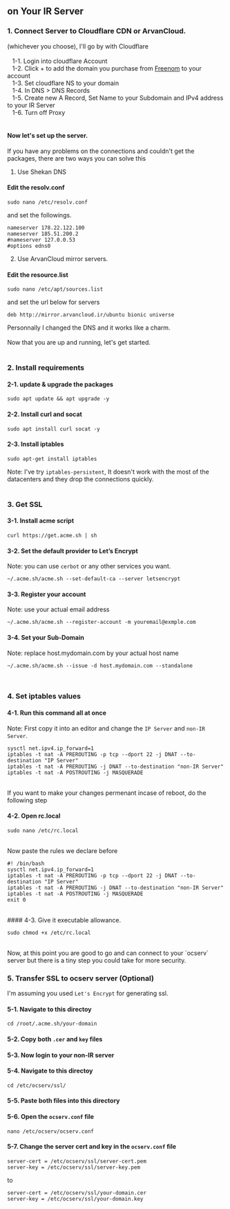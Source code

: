 ## on Your IR Server</br>

### 1. Connect Server to Cloudflare CDN or ArvanCloud.</br>
 (whichever you choose), I'll go by with Cloudflare</br></br>
&nbsp;&nbsp; 1-1. Login into cloudflare Account</br>
&nbsp;&nbsp; 1-2. Click + to add the domain you purchase from [Freenom](https://www.freenom.com/en/index.html?lang=en) to your account</br>
&nbsp;&nbsp; 1-3. Set cloudflare NS to your domain</br>
&nbsp;&nbsp; 1-4. In DNS > DNS Records</br>
&nbsp;&nbsp; 1-5. Create new A Record, Set Name to your Subdomain and IPv4 address to your IR Server</br>
&nbsp;&nbsp; 1-6. Turn off Proxy </br></br>

#### Now let's set up the server. </br>
If you have any problems on the connections and couldn't get the packages, there are two ways you can solve this</br>
1. Use Shekan DNS  </br>
#### Edit the resolv.conf  </br>
```shell script
sudo nano /etc/resolv.conf
``` 
and set the followings.
```shell script
nameserver 178.22.122.100
nameserver 185.51.200.2
#nameserver 127.0.0.53
#options edns0
``` 
2. Use ArvanCloud mirror servers.  </br>
#### Edit the resource.list  </br>
```shell script
sudo nano /etc/apt/sources.list
``` 
and set the url below for servers
```shell script
deb http://mirror.arvancloud.ir/ubuntu bionic universe
``` 
Personnally I changed the DNS and it works like a charm.</br></br>
Now that you are up and running, let's get started.</br></br>
### 2. Install requirements </br>
#### 2-1. update & upgrade the packages </br>
```shell script
sudo apt update && apt upgrade -y
``` 
#### 2-2. Install curl and socat </br>
```shell script
sudo apt install curl socat -y
``` 
#### 2-3. Install iptables </br>
```shell script
sudo apt-get install iptables
``` 
Note: I've try `iptables-persistent`, It doesn't work with the most of the datacenters and they drop the connections quickly.</br>
</br>
### 3. Get SSL </br>
#### 3-1. Install acme script </br>
```shell script
curl https://get.acme.sh | sh
``` 
#### 3-2. Set the default provider to Let’s Encrypt </br>
Note: you can use `cerbot` or any other services you want.
```shell script
~/.acme.sh/acme.sh --set-default-ca --server letsencrypt
``` 
#### 3-3. Register your account </br>
Note: use your actual email address
```shell script
~/.acme.sh/acme.sh --register-account -m youremail@exmple.com
``` 
#### 3-4. Set your Sub-Domain </br>
Note: replace host.mydomain.com by your actual host name
```shell script
~/.acme.sh/acme.sh --issue -d host.mydomain.com --standalone
``` 
</br>

### 4. Set iptables values </br>

#### 4-1. Run this command all at once </br>
Note: First copy it into an editor and change the `IP Server` and `non-IR Server`.</br>

```shell script
sysctl net.ipv4.ip_forward=1
iptables -t nat -A PREROUTING -p tcp --dport 22 -j DNAT --to-destination "IP Server"
iptables -t nat -A PREROUTING -j DNAT --to-destination "non-IR Server"
iptables -t nat -A POSTROUTING -j MASQUERADE
```

</br>
If you want to make your changes permenant incase of reboot, do the following step</br>

#### 4-2. Open rc.local </br>

```shell script
sudo nano /etc/rc.local
```

</br>
Now paste the rules we declare before
</br>

```shell script
#! /bin/bash
sysctl net.ipv4.ip_forward=1
iptables -t nat -A PREROUTING -p tcp --dport 22 -j DNAT --to-destination "IP Server"
iptables -t nat -A PREROUTING -j DNAT --to-destination "non-IR Server"
iptables -t nat -A POSTROUTING -j MASQUERADE
exit 0
```

</br>
#### 4-3. Give it executable allowance. </br>

```shell script
sudo chmod +x /etc/rc.local
```

</br>
Now, at this point you are good to go and can connect to your `ocserv` server but there is a tiny step you could take for more security.

### 5. Transfer SSL to ocserv server (Optional)</br>
I'm assuming you used `Let's Encrypt` for generating ssl.

#### 5-1. Navigate to this directoy </br>
```shell script
cd /root/.acme.sh/your-domain
```

#### 5-2. Copy both `.cer` and `key` files </br>

#### 5-3. Now login to your non-IR server </br>

#### 5-4. Navigate to this directoy </br>

```shell script
cd /etc/ocserv/ssl/
```

#### 5-5. Paste both files into this directory </br>

#### 5-6. Open the `ocserv.conf` file </br>

```shell script
nano /etc/ocserv/ocserv.conf
```

#### 5-7. Change the server cert and key in the `ocserv.conf` file </br>

```shell script
server-cert = /etc/ocserv/ssl/server-cert.pem
server-key = /etc/ocserv/ssl/server-key.pem
```

to

```shell script
server-cert = /etc/ocserv/ssl/your-domain.cer
server-key = /etc/ocserv/ssl/your-domain.key
```
